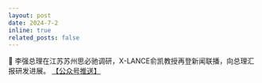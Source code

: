 ```yaml
---
layout: post
date: 2024-7-2
inline: true
related_posts: false
---
```


💪 李强总理在江苏苏州思必驰调研，X-LANCE俞凯教授再登新闻联播，向总理汇报研发进展。 <a href="https://mp.weixin.qq.com/s/wUpLnrBs9W1TfxuqMclCLw"> 【公众号推送】</a>
